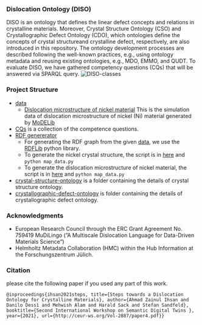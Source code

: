 ### Dislocation Ontology (DISO)

DISO is an ontology that defines the linear defect concepts and relations in crystalline materials. Moreover, Crystal Structure Ontology (CSO) and Crystallographic Defect Ontology (CDO), which ontologies define the concepts of crystal structureand crystalline defect, respectively, are also introduced in this repository. The ontology development processes are described following the well-known practices, e.g., using ontology metadata and reusing existing  ontologies,  e.g.,  MDO,  EMMO,  and  QUDT. To evaluate DISO, we have gathered competency questions (CQs) that will be answered via SPARQL query.
![DISO-classes](https://user-images.githubusercontent.com/71790028/165483170-acc102cd-ed74-4eea-b12f-43c449da20cb.png)

### Project Structure
* [data](/data/)
    * [Dislocation microstructure of nickel material](/data/modelib-microstructure/modelib-nickel-microstructure.ttl)
    This is the simulation data of dislocation microstructure of nickel (Ni) material generated by [MoDELib](https://github.com/giacomo-po/MoDELib)
* [CQs](/CQs/CQs.md) is a collection of the competence questions.
* [RDF genererator](/python-script/)
    * For generating the RDF graph from the given [data](/data/), we use the [RDFLib](https://github.com/RDFLib/rdflib) python library.
    * To generate the nickel crystal structure, the script is in [here](/python-script/MaterialProject/) and `python map_data.py`
    * To generate the dislocation microstructure of nickel material, the script is in [here](/python-script/modelib/) and `python map_data.py`
* [crystal-structure-ontology](/crystal-structure-ontology) is a folder containing the details of crystal structure ontology.
* [crystallographic-defect-ontology](/crystallographic-defect-ontology) is  folder containing the details of crystallographic defect ontology.

### Acknowledgments
* European Research Council through the ERC Grant Agreement No. 759419 MuDiLingo (”A Multiscale Dislocation Language for Data-Driven Materials Science”)
* Helmholtz Metadata Collaboration (HMC) within the Hub Information at the Forschungszentrum Jülich.


### Citation 
please cite the following paper if you used any part of this work. 

`@inproceedings{ihsan2021steps,
title={Steps towards a Dislocation Ontology for Crystalline Materials},
author={Ahmad Zainul Ihsan and Danilo Dessì and Mehwish Alam and Harald Sack and Stefan Sandfeld},
booktitle={Second International Workshop on Semantic Digital Twins },
year={2021},
url={http://ceur-ws.org/Vol-2887/paper4.pdf}}`
